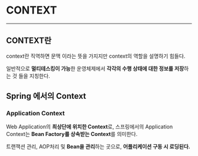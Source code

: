 # CONTEXT

---

## CONTEXT란

context란 직역하면 문맥 이라는 뜻을 가지지만 context의 역할을 설명하기 힘들다.

일반적으로 **멀티테스킹이 가능**한 운영체제에서 **각각의 수행 상태에 대한 정보를 저장**하는 것 들을 지칭한다.



## Spring 에서의 Context

### Application Context

Web Application의 **최상단에 위치한 Context**로, 스프링에서의 Application Context는 **Bean Factory를 상속받는 Context**를 의미한다.

트랜잭션 관리, AOP처리 및 **Bean을 관리**하는 곳으로, **어플리케이션 구동 시 로딩된다.**

